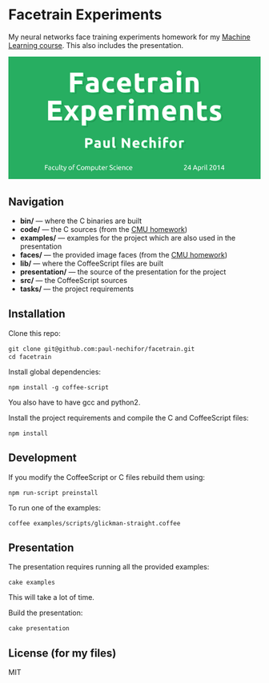 # Facetrain Experiments

My neural networks face training experiments homework for my [Machine Learning
course][course]. This also includes the presentation.

![Facetrain Experiments presentation cover](screenshot.png)

## Navigation

* **bin/** — where the C binaries are built
* **code/** — the C sources (from the [CMU homework][cmu-face])
* **examples/** — examples for the project which are also used in the
presentation
* **faces/** — the provided image faces (from the [CMU homework][cmu-face])
* **lib/** — where the CoffeeScript files are built
* **presentation/** — the source of the presentation for the project
* **src/** — the CoffeeScript sources
* **tasks/** — the project requirements

## Installation

Clone this repo:

    git clone git@github.com:paul-nechifor/facetrain.git
    cd facetrain

Install global dependencies:

    npm install -g coffee-script

You also have to have gcc and python2.

Install the project requirements and compile the C and CoffeeScript files:

    npm install

## Development

If you modify the CoffeeScript or C files rebuild them using:

    npm run-script preinstall

To run one of the examples:

    coffee examples/scripts/glickman-straight.coffee

## Presentation

The presentation requires running all the provided examples:

    cake examples

This will take a lot of time.

Build the presentation:

    cake presentation

## License (for my files)

MIT

[course]: http://thor.info.uaic.ro/~ciortuz/teaching.html
[cmu-face]: http://www.cs.cmu.edu/~awm/15781/2003/hw3/face/
